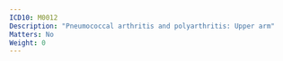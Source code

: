 ```yaml
---
ICD10: M0012
Description: "Pneumococcal arthritis and polyarthritis: Upper arm"
Matters: No
Weight: 0
---
```

